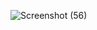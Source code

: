 ![Screenshot (56)](https://github.com/user-attachments/assets/232297a3-8a26-4210-af88-28f688270b01)
